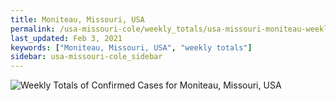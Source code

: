 ```yaml
---
title: Moniteau, Missouri, USA
permalink: /usa-missouri-cole/weekly_totals/usa-missouri-moniteau-weekly_totals.html
last_updated: Feb 3, 2021
keywords: ["Moniteau, Missouri, USA", "weekly totals"]
sidebar: usa-missouri-cole_sidebar
---
```


![Weekly Totals of Confirmed Cases for Moniteau, Missouri, USA](/covid_tracker/images/graphs/usa-missouri-moniteau-weekly_totals_graph.png)
